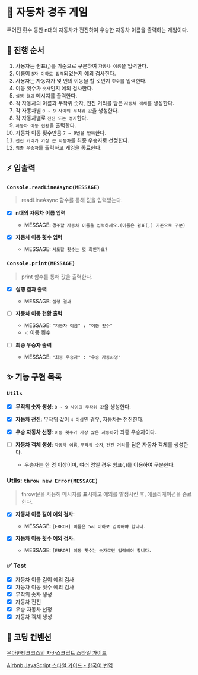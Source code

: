 # 📝 자동차 경주 게임

주어진 횟수 동안 n대의 자동차가 전진하여 우승한 자동차 이름을 출력하는 게임이다.

## 🚩 진행 순서

1. 사용자는 쉼표(,)를 기준으로 구분하여 `자동차 이름`을 입력한다.
2. 이름이 `5자 이하로 입력`되었는지 예외 검사한다.
3. 사용자는 자동차가 몇 번의 이동을 할 것인지 `횟수`를 입력한다.
4. 이동 횟수가 `숫자`인지 예외 검사한다.
5. `실행 결과` 메시지를 출력한다.
6. 각 자동차의 이름과 무작위 숫자, 전진 거리를 담은 `자동차 객체`를 생성한다.
7. 각 자동차별 `0 ~ 9 사이의 무작위 값`을 생성한다.
8. 각 자동차별로 `전진 또는 정지`한다.
9. `자동차 이동 현황`을 출력한다.
10. 자동차 이동 횟수만큼 `7 ~ 9번을 반복`한다.
11. `전진 거리가 가장 큰 자동차`를 최종 우승자로 선정한다.
12. `최종 우승자`를 출력하고 게임을 종료한다.

## ⚡️ 입출력

### `Console.readLineAsync(MESSAGE)`

> readLineAsync 함수를 통해 값을 입력받는다.

- [x] **n대의 자동차 이름 입력**
  - MESSAGE: `경주할 자동차 이름을 입력하세요.(이름은 쉼표(,) 기준으로 구분)`
- [x] **자동차 이동 횟수 입력**

  - MESSAGE: `시도할 횟수는 몇 회인가요?`

### `Console.print(MESSAGE)`

> print 함수를 통해 값을 출력한다.

- [x] **실행 결과 출력**
  - MESSAGE: `실행 결과`
- [ ] **자동차 이동 현황 출력**
  - MESSAGE: `"자동차 이름" : "이동 횟수"`
  - `-`: 이동 횟수
- [ ] **최종 우승자 출력**

  - MESSAGE: `"최종 우승자" : "우승 자동차명"`

## ✨ 기능 구현 목록

### `Utils`

- [x] **무작위 숫자 생성**: `0 ~ 9 사이의 무작위 값`을 생성한다.
- [x] **자동차 전진**: 무작위 값이 `4 이상`인 경우, 자동차는 전진한다.
- [x] **우승 자동차 선정**: `이동 횟수가 가장 많은 자동차`가 최종 우승자이다.
- [ ] **자동차 객체 생성**: `자동차 이름`, `무작위 숫자`, `전진 거리`를 담은 자동차 객체를 생성한다.

  - 우승자는 한 명 이상이며, 여러 명일 경우 쉼표(,)를 이용하여 구분한다.

### Utils: `throw new Error(MESSAGE)`

> throw문을 사용해 메시지를 표시하고 예외를 발생시킨 후, 애플리케이션을 종료한다.

- [x] **자동차 이름 길이 예외 검사**:
  - MESSAGE: `[ERROR] 이름은 5자 이하로 입력해야 합니다.`
- [x] **자동차 이동 횟수 예외 검사**:

  - MESSAGE: `[ERROR] 이동 횟수는 숫자로만 입력해야 합니다.`

### ✅ Test

- [x] 자동차 이름 길이 예외 검사
- [x] 자동차 이동 횟수 예외 검사
- [x] 무작위 숫자 생성
- [x] 자동차 전진
- [x] 우승 자동차 선정
- [x] 자동차 객체 생성

## 🎨 코딩 컨벤션

[우아한테크코스의 자바스크립트 스타일 가이드](https://github.com/woowacourse/woowacourse-docs/tree/main/styleguide/javascript)

[Airbnb JavaScript 스타일 가이드 - 한국어 번역](https://github.com/ParkSB/javascript-style-guide)
